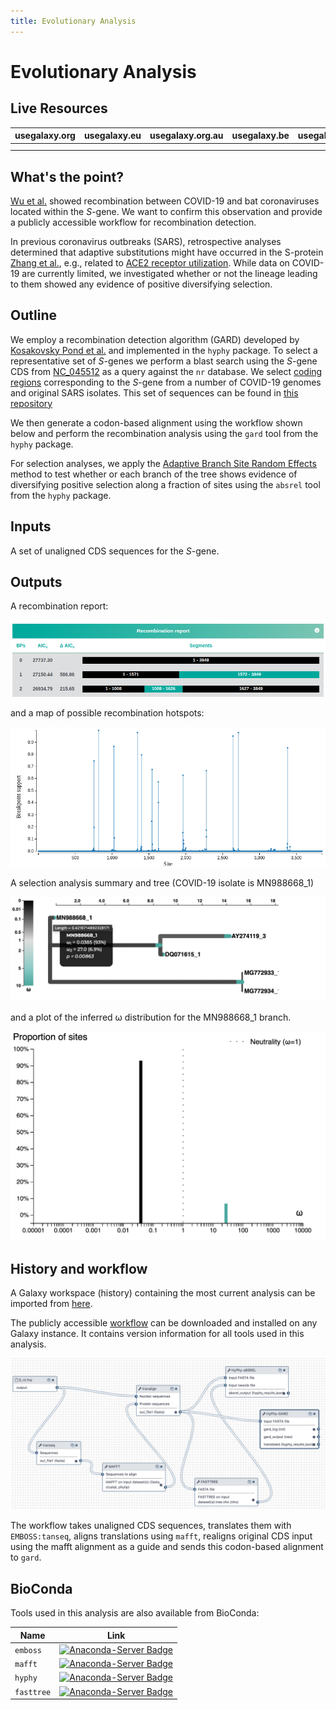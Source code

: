 ```yaml
---
title: Evolutionary Analysis
---
```

# Evolutionary Analysis

## Live Resources

| usegalaxy.org | usegalaxy.eu | usegalaxy.org.au | usegalaxy.be | usegalaxy.fr |
|:--------:|:------------:|:------------:|:------------:|:------------:|
| <FlatShield label="workflow" message="run" href="https://usegalaxy.org/u/aun1/w/covid-19-recsel" alt="Galaxy workflow" /> | <FlatShield label="workflow" message="run" href="https://usegalaxy.eu/u/wolfgang-maier/w/covid-19-recsel" alt="Galaxy workflow" /> | <FlatShield label="workflow" message="run" href="https://usegalaxy.org.au/u/simongladman/w/covid-19-recsel" alt="Galaxy workflow" /> | <FlatShield label="workflow" message="run" href="https://usegalaxy.be/u/ieguinoa/w/covid-19-recsel" alt="Galaxy workflow" /> | <FlatShield label="workflow" message="run" href="https://usegalaxy.fr/u/lecorguille/w/covid-19-recombination-and-selection-analysis" alt="Galaxy workflow" /> |
| <FlatShield label="history" message="view" href="https://usegalaxy.org/u/aun1/h/covid-19-recsel" alt="Galaxy history" /> | <FlatShield label="history" message="view" href="https://usegalaxy.eu/u/wolfgang-maier/h/covid-19-recombination-and-selection-analysis" alt="Galaxy history" /> | <FlatShield label="history" message="view" href="https://usegalaxy.org.au/u/simongladman/h/covid-19-s-gene-aa" alt="Galaxy history" /> | <FlatShield label="history" message="view" href="https://usegalaxy.be/u/ieguinoa/h/covid-19-recsel" alt="Galaxy history" /> | <FlatShield label="history" message="view" href="https://usegalaxy.fr/u/lecorguille/h/covid-19-6--recombination-and-selection-analysis" alt="Galaxy history" /> |



## What's the point?

[Wu et al.](https://doi.org/10.1038/s41586-020-2008-3) showed recombination between COVID-19 and bat coronaviruses located within the *S*-gene. We want to confirm this observation and provide a publicly accessible workflow for recombination detection.

In previous coronavirus outbreaks (SARS), retrospective analyses determined that adaptive substitutions might have occurred in the S-protein [Zhang et al.](https://www.ncbi.nlm.nih.gov/pmc/articles/PMC1609170/), e.g., related to [ACE2 receptor utilization](https://www.embopress.org/doi/full/10.1038/sj.emboj.7600640). While data on COVID-19 are currently limited, we investigated whether or not the lineage leading to them showed any evidence of positive diversifying selection.

## Outline

We employ a recombination detection algorithm (GARD) developed by [Kosakovsky Pond et al.](http://mbe.oxfordjournals.org/cgi/content/full/23/10/1891) and implemented in the `hyphy` package. To select a representative set of *S*-genes we perform a blast search using the *S*-gene CDS from [NC_045512](https://www.ncbi.nlm.nih.gov/nuccore/NC_045512) as a query against the `nr` database. We select [coding regions](S_nt.fna) corresponding to the *S*-gene from a number of COVID-19 genomes and original SARS isolates. This set of sequences can be found in [this repository](S_nt.fna)

We then generate a codon-based alignment using the workflow shown below and perform the recombination analysis using the `gard` tool from the `hyphy` package.

For selection analyses, we apply the [Adaptive Branch Site Random Effects](https://www.ncbi.nlm.nih.gov/pubmed/25697341) method to test whether or each branch of the tree shows evidence of diversifying positive selection along a fraction of sites using the `absrel` tool from the `hyphy` package.

## Inputs

A set of unaligned CDS sequences for the *S*-gene.

## Outputs

A recombination report:

![](./dm_report.png)

and a map of possible recombination hotspots:

![](./dm_chart.png)

A selection analysis summary and tree (COVID-19 isolate is MN988668_1)

![](./dm_tree.png)

and a plot of the inferred &omega; distribution for the MN988668_1 branch.

![](./dm_selection.png)

## History and workflow

A Galaxy workspace (history) containing the most current analysis can be imported from [here](https://usegalaxy.org/u/aun1/h/covid-19-recsel).

The publicly accessible [workflow](https://usegalaxy.org/u/aun1/w/covid-19-recsel) can be downloaded and installed on any Galaxy instance. It contains version information for all tools used in this analysis.

![](./rec_wf.png)

The workflow takes unaligned CDS sequences, translates them with `EMBOSS:tanseq`, aligns translations using `mafft`, realigns original CDS input using the mafft alignment as a guide and sends this codon-based alignment to `gard`.

## BioConda

Tools used in this analysis are also available from BioConda:

| Name | Link |
|------|----------------|
| `emboss` | [![Anaconda-Server Badge](https://anaconda.org/bioconda/emboss/badges/version.svg)](https://anaconda.org/bioconda/emboss) |
| `mafft` | [![Anaconda-Server Badge](https://anaconda.org/bioconda/mafft/badges/version.svg)](https://anaconda.org/bioconda/mafft) |
| `hyphy` | [![Anaconda-Server Badge](https://anaconda.org/bioconda/hyphy/badges/version.svg)](https://anaconda.org/bioconda/hyphy) |
| `fasttree` | [![Anaconda-Server Badge](https://anaconda.org/bioconda/fasttree/badges/version.svg)](https://anaconda.org/bioconda/fasttree) |
